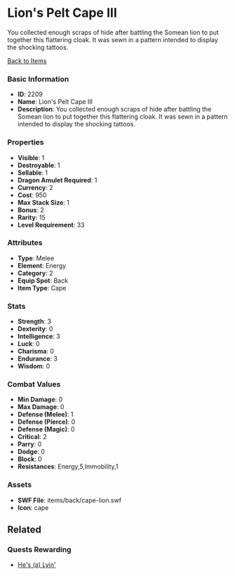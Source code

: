 # Lion's Pelt Cape III

You collected enough scraps of hide after battling the Somean lion to put together this flattering cloak.    It was sewn in a pattern intended to display the shocking tattoos.

[Back to Items](../items.md)

### Basic Information

- **ID**: 2209
- **Name**: Lion&#039;s Pelt Cape III
- **Description**: You collected enough scraps of hide after battling the Somean lion to put together this flattering cloak.    It was sewn in a pattern intended to display the shocking tattoos.

### Properties

- **Visible**: 1
- **Destroyable**: 1
- **Sellable**: 1
- **Dragon Amulet Required**: 1
- **Currency**: 2
- **Cost**: 950
- **Max Stack Size**: 1
- **Bonus**: 2
- **Rarity**: 15
- **Level Requirement**: 33

### Attributes

- **Type**: Melee
- **Element**: Energy
- **Category**: 2
- **Equip Spot**: Back
- **Item Type**: Cape

### Stats

- **Strength**: 3
- **Dexterity**: 0
- **Intelligence**: 3
- **Luck**: 0
- **Charisma**: 0
- **Endurance**: 3
- **Wisdom**: 0

### Combat Values

- **Min Damage**: 0
- **Max Damage**: 0
- **Defense (Melee)**: 1
- **Defense (Pierce)**: 0
- **Defense (Magic)**: 0
- **Critical**: 2
- **Parry**: 0
- **Dodge**: 0
- **Block**: 0
- **Resistances**: Energy,5,Immobility,1

### Assets

- **SWF File**: items/back/cape-lion.swf
- **Icon**: cape

## Related

### Quests Rewarding

- [He's (a) Lyin'](../quests/346-he-s-a-lyin.md)

